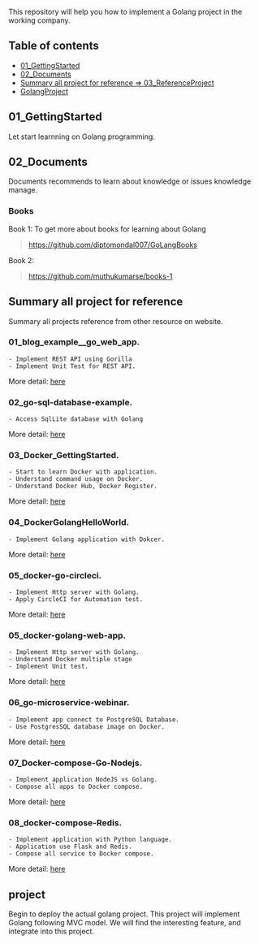 This repository will help you how to implement a Golang project in the working company. 

## Table of contents
* [01_GettingStarted](#01_GettingStarted)
* [02_Documents](#02_Documents)
* [Summary all project for reference => 03_ReferenceProject](#summary-all-project-for-reference)
* [GolangProject](#project)

## 01_GettingStarted
Let start learnning on Golang programming. 

## 02_Documents
Documents recommends to learn about knowledge or issues knowledge manage.
### **Books**
Book 1: To get more about books for learning about Golang 
> https://github.com/diptomondal007/GoLangBooks  

Book 2:  
> https://github.com/muthukumarse/books-1



## Summary all project for reference
Summary all projects reference from other resource on website.
### 01_blog_example__go_web_app. 
    - Implement REST API using Gorilla
    - Implement Unit Test for REST API.
More detail: [here](https://github.com/huavanthong/MasterGolang/tree/main/03_ReferenceProject/01_blog_example__go_web_app)

### 02_go-sql-database-example. 
    - Access SqlLite database with Golang
More detail: [here](https://github.com/huavanthong/MasterGolang/tree/main/03_ReferenceProject/02_go-sql-database-example)
### 03_Docker_GettingStarted. 
    - Start to learn Docker with application.
    - Understand command usage on Docker.
    - Understand Docker Hub, Docker Register.
More detail: [here](https://github.com/huavanthong/MasterGolang/tree/main/03_ReferenceProject/03_Docker_GettingStarted)
### 04_DockerGolangHelloWorld. 
    - Implement Golang application with Dokcer.
More detail: [here](https://github.com/huavanthong/MasterGolang/tree/main/03_ReferenceProject/04_DockerGolangHelloWorld)
### 05_docker-go-circleci. 
    - Implement Http server with Golang.
    - Apply CircleCI for Automation test.
More detail: [here](https://github.com/huavanthong/MasterGolang/tree/main/03_ReferenceProject/05_docker-go-circleci)
### 05_docker-golang-web-app. 
    - Implement Http server with Golang.
    - Understand Docker multiple stage
    - Implement Unit test.
More detail: [here](https://github.com/huavanthong/MasterGolang/tree/main/03_ReferenceProject/05_docker-golang-web-app)
### 06_go-microservice-webinar. 
    - Implement app connect to PostgreSQL Database.
    - Use PostgresSQL database image on Docker.
More detail: [here](https://github.com/huavanthong/MasterGolang/tree/main/03_ReferenceProject/06_go-microservice-webinar)
### 07_Docker-compose-Go-Nodejs. 
    - Implement application NodeJS vs Golang.
    - Compose all apps to Docker compose.
More detail: [here](https://github.com/huavanthong/MasterGolang/tree/main/03_ReferenceProject/07_Docker-compose-Go-Nodejs)
### 08_docker-compose-Redis. 
    - Implement application with Python language.
    - Application use Flask and Redis.
    - Compose all service to Docker compose.
More detail: [here](https://github.com/huavanthong/MasterGolang/tree/main/03_ReferenceProject/08_docker-compose-Redis)
## project
Begin to deploy the actual golang project. This project will implement Golang following MVC model. 
We will find the interesting feature, and integrate into this project.


